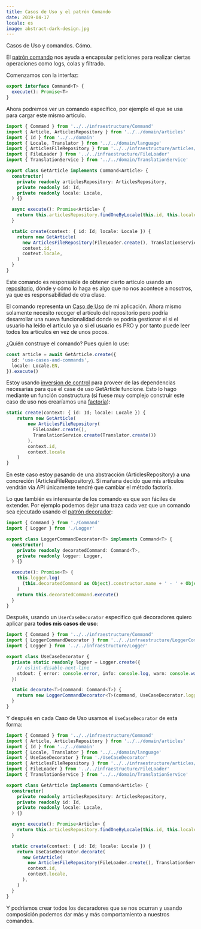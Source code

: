 ```yaml
---
title: Casos de Uso y el patrón Comando
date: 2019-04-17
locale: es
image: abstract-dark-design.jpg
---
```


Casos de Uso y comandos. Cómo.

<!-- more -->

El [patrón comando](https://sourcemaking.com/design_patterns/command) nos ayuda a encapsular peticiones para realizar ciertas operaciones como logs, colas y filtrado.

Comenzamos con la interfaz:

```typescript
export interface Command<T> {
  execute(): Promise<T>
}
```

Ahora podremos ver un comando específico, por ejemplo el que se usa para cargar este mismo artículo.

```typescript
import { Command } from '../../infraestructure/Command'
import { Article, ArticlesRepository } from '../../domain/articles'
import { Id } from '../../domain'
import { Locale, Translator } from '../../domain/language'
import { ArticlesFileRepository } from '../../infraestructure/articles/ArticlesFileRepository'
import { FileLoader } from '../../infraestructure/FileLoader'
import { TranslationService } from '../../domain/TranslationService'

export class GetArticle implements Command<Article> {
  constructor(
    private readonly articlesRepository: ArticlesRepository,
    private readonly id: Id,
    private readonly locale: Locale,
  ) {}

  async execute(): Promise<Article> {
    return this.articlesRepository.findOneByLocale(this.id, this.locale)
  }

  static create(context: { id: Id; locale: Locale }) {
    return new GetArticle(
      new ArticlesFileRepository(FileLoader.create(), TranslationService.create(Translator.create())),
      context.id,
      context.locale,
    )
  }
}
```

Este comando es responsable de obtener cierto artículo usando un [repositorio](http://shawnmc.cool/the-repository-pattern), dónde y cómo lo haga es algo que no nos acontece a nosotros, ya que es responsabilidad de otra clase.

El comando representa un [Caso de Uso](https://en.wikipedia.org/wiki/Use_case) de mi aplicación. Ahora mismo solamente necesito recoger el artículo del repositorio pero podría desarrollar una nueva funcionalidad donde se podría gestionar el si el usuario ha leído el artículo ya o si el usuario es PRO y por tanto puede leer todos los artículos en vez de unos pocos.

¿Quién construye el comando? Pues quien lo use:

```typescript
const article = await GetArticle.create({
  id: 'use-cases-and-commands',
  locale: Locale.EN,
}).execute()
```

Estoy usando [inversion de control](https://en.wikipedia.org/wiki/Inversion_of_control) para proveer de las dependencias necesarias para que el case de uso GetArticle funcione. Esto lo hago mediante un función constructura (si fuese muy complejo construir este caso de uso nos crearíamos una [factoría](https://sourcemaking.com/design_patterns/factory_method)):

```typescript
static create(context: { id: Id; locale: Locale }) {
    return new GetArticle(
        new ArticlesFileRepository(
          FileLoader.create(),
          TranslationService.create(Translator.create())
        ),
        context.id,
        context.locale
    )
}
```

En este caso estoy pasando de una abstracción (ArticlesRepository) a una concreción (ArticlesFileRepository). Si mañana decido que mis artículos vendrán via API únicamente tendré que cambiar el método factoría.

Lo que también es interesante de los comando es que son fáciles de extender. Por ejemplo podemos dejar una traza cada vez que un comando sea ejecutado usando el [patrón decorador](https://sourcemaking.com/design_patterns/decorator):

```typescript
import { Command } from './Command'
import { Logger } from './Logger'

export class LoggerCommandDecorator<T> implements Command<T> {
  constructor(
    private readonly decoratedCommand: Command<T>,
    private readonly logger: Logger,
  ) {}

  execute(): Promise<T> {
    this.logger.log(
      (this.decoratedCommand as Object).constructor.name + ' - ' + Object.getOwnPropertyNames(this.decoratedCommand),
    )
    return this.decoratedCommand.execute()
  }
}
```

Después, usando un `UserCaseDecorator` especifico qué decoradores quiero aplicar para **todos mis casos de uso**:

```typescript
import { Command } from '../../infraestructure/Command'
import { LoggerCommandDecorator } from '../../infraestructure/LoggerCommandDecorator'
import { Logger } from '../../infraestructure/Logger'

export class UseCaseDecorator {
  private static readonly logger = Logger.create({
    // eslint-disable-next-line
    stdout: { error: console.error, info: console.log, warn: console.warn },
  })

  static decorate<T>(command: Command<T>) {
    return new LoggerCommandDecorator<T>(command, UseCaseDecorator.logger)
  }
}
```

Y después en cada Caso de Uso usamos el `UseCaseDecorator` de esta forma:

```typescript
import { Command } from '../../infraestructure/Command'
import { Article, ArticlesRepository } from '../../domain/articles'
import { Id } from '../../domain'
import { Locale, Translator } from '../../domain/language'
import { UseCaseDecorator } from './UseCaseDecorator'
import { ArticlesFileRepository } from '../../infraestructure/articles/ArticlesFileRepository'
import { FileLoader } from '../../infraestructure/FileLoader'
import { TranslationService } from '../../domain/TranslationService'

export class GetArticle implements Command<Article> {
  constructor(
    private readonly articlesRepository: ArticlesRepository,
    private readonly id: Id,
    private readonly locale: Locale,
  ) {}

  async execute(): Promise<Article> {
    return this.articlesRepository.findOneByLocale(this.id, this.locale)
  }

  static create(context: { id: Id; locale: Locale }) {
    return UseCaseDecorator.decorate(
      new GetArticle(
        new ArticlesFileRepository(FileLoader.create(), TranslationService.create(Translator.create())),
        context.id,
        context.locale,
      ),
    )
  }
}
```

Y podríamos crear todos los decaradores que se nos ocurran y usando composición podemos dar más y más comportamiento a nuestros comandos.
